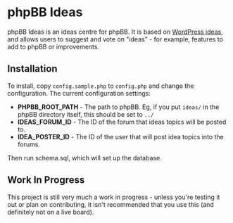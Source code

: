 # phpBB Ideas #

phpBB Ideas is an ideas centre for phpBB. It is based on [WordPress ideas](http://wordpress.org/extend/ideas/), and allows users to suggest and vote on "ideas" - for example, features to add to phpBB or improvements.

## Installation ##

To install, copy `config.sample.php` to `config.php` and change the configuration. The current configuration settings:

- **PHPBB_ROOT_PATH** - The path to phpBB. Eg, if you put `ideas/` in the phpBB directory itself, this should be set to `../`
- **IDEAS_FORUM_ID** - The ID of the forum that ideas topics will be posted to.
- **IDEA_POSTER_ID** - The ID of the user that will post idea topics into the forums.

Then run schema.sql, which will set up the database.

## Work In Progress ##

This project is still very much a work in progress - unless you're testing it out or plan on contributing, it isn't recommended that you use this (and definitely not on a live board).
